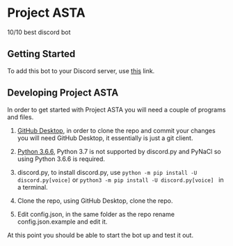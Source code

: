 # Project ASTA

10/10 best discord bot

## Getting Started

To add this bot to your Discord server, use [this](https://discordapp.com/oauth2/authorize?client_id=513198240922075137&scope=bot&permissions=8) link.

## Developing Project ASTA

In order to get started with Project ASTA you will need a couple of programs and files.

1. [GitHub Desktop](https://desktop.github.com/), in order to clone the repo and commit your changes you will need GitHub Desktop, it essentially is just a git client.

2. [Python 3.6.6](https://www.python.org/downloads/release/python-366/), Python 3.7 is not supported by discord.py and PyNaCl so using Python 3.6.6 is required.

3. discord.py, to install discord.py, use `python -m pip install -U discord.py[voice]` or `python3 -m pip install -U discord.py[voice]
` in a terminal.
4. Clone the repo, using GitHub Desktop, clone the repo.

5. Edit config.json, in the same folder as the repo rename config.json.example and edit it.

At this point you should be able to start the bot up and test it out.